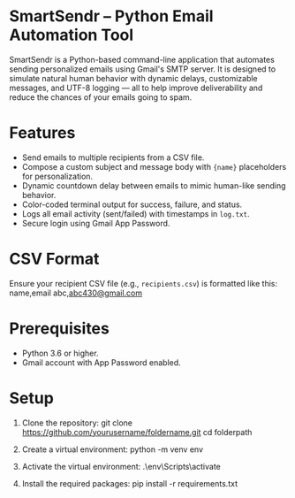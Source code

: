 # SmartSendr – Python Email Automation Tool

SmartSendr is a Python-based command-line application that automates sending personalized emails using Gmail's SMTP server. It is designed to simulate natural human behavior with dynamic delays, customizable messages, and UTF-8 logging — all to help improve deliverability and reduce the chances of your emails going to spam.


#  Features

-  Send emails to multiple recipients from a CSV file.
-  Compose a custom subject and message body with `{name}` placeholders for personalization.
-  Dynamic countdown delay between emails to mimic human-like sending behavior.
-  Color-coded terminal output for success, failure, and status.
-  Logs all email activity (sent/failed) with timestamps in `log.txt`.
-  Secure login using Gmail App Password.


# CSV Format

Ensure your recipient CSV file (e.g., `recipients.csv`) is formatted like this:
name,email
abc,abc430@gmail.com


# Prerequisites

- Python 3.6 or higher.
- Gmail account with App Password enabled.


# Setup
1. Clone the repository:
   git clone https://github.com/yourusername/foldername.git
   cd folderpath

2. Create a virtual environment:
   python -m venv env

3. Activate the virtual environment:
   .\env\Scripts\activate

4. Install the required packages:
   pip install -r requirements.txt

